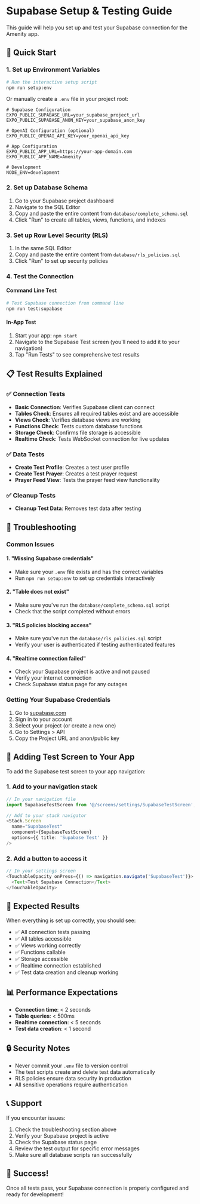 # Supabase Setup & Testing Guide

This guide will help you set up and test your Supabase connection for the Amenity app.

## 🚀 Quick Start

### 1. Set up Environment Variables

```bash
# Run the interactive setup script
npm run setup:env
```

Or manually create a `.env` file in your project root:

```env
# Supabase Configuration
EXPO_PUBLIC_SUPABASE_URL=your_supabase_project_url
EXPO_PUBLIC_SUPABASE_ANON_KEY=your_supabase_anon_key

# OpenAI Configuration (optional)
EXPO_PUBLIC_OPENAI_API_KEY=your_openai_api_key

# App Configuration
EXPO_PUBLIC_APP_URL=https://your-app-domain.com
EXPO_PUBLIC_APP_NAME=Amenity

# Development
NODE_ENV=development
```

### 2. Set up Database Schema

1. Go to your Supabase project dashboard
2. Navigate to the SQL Editor
3. Copy and paste the entire content from `database/complete_schema.sql`
4. Click "Run" to create all tables, views, functions, and indexes

### 3. Set up Row Level Security (RLS)

1. In the same SQL Editor
2. Copy and paste the entire content from `database/rls_policies.sql`
3. Click "Run" to set up security policies

### 4. Test the Connection

#### Command Line Test
```bash
# Test Supabase connection from command line
npm run test:supabase
```

#### In-App Test
1. Start your app: `npm start`
2. Navigate to the Supabase Test screen (you'll need to add it to your navigation)
3. Tap "Run Tests" to see comprehensive test results

## 📋 Test Results Explained

### ✅ Connection Tests
- **Basic Connection**: Verifies Supabase client can connect
- **Tables Check**: Ensures all required tables exist and are accessible
- **Views Check**: Verifies database views are working
- **Functions Check**: Tests custom database functions
- **Storage Check**: Confirms file storage is accessible
- **Realtime Check**: Tests WebSocket connection for live updates

### ✅ Data Tests
- **Create Test Profile**: Creates a test user profile
- **Create Test Prayer**: Creates a test prayer request
- **Prayer Feed View**: Tests the prayer feed view functionality

### ✅ Cleanup Tests
- **Cleanup Test Data**: Removes test data after testing

## 🔧 Troubleshooting

### Common Issues

#### 1. "Missing Supabase credentials"
- Make sure your `.env` file exists and has the correct variables
- Run `npm run setup:env` to set up credentials interactively

#### 2. "Table does not exist"
- Make sure you've run the `database/complete_schema.sql` script
- Check that the script completed without errors

#### 3. "RLS policies blocking access"
- Make sure you've run the `database/rls_policies.sql` script
- Verify your user is authenticated if testing authenticated features

#### 4. "Realtime connection failed"
- Check your Supabase project is active and not paused
- Verify your internet connection
- Check Supabase status page for any outages

### Getting Your Supabase Credentials

1. Go to [supabase.com](https://supabase.com)
2. Sign in to your account
3. Select your project (or create a new one)
4. Go to Settings > API
5. Copy the Project URL and anon/public key

## 📱 Adding Test Screen to Your App

To add the Supabase test screen to your app navigation:

### 1. Add to your navigation stack
```typescript
// In your navigation file
import SupabaseTestScreen from '@/screens/settings/SupabaseTestScreen';

// Add to your stack navigator
<Stack.Screen 
  name="SupabaseTest" 
  component={SupabaseTestScreen}
  options={{ title: 'Supabase Test' }}
/>
```

### 2. Add a button to access it
```typescript
// In your settings screen
<TouchableOpacity onPress={() => navigation.navigate('SupabaseTest')}>
  <Text>Test Supabase Connection</Text>
</TouchableOpacity>
```

## 🎯 Expected Results

When everything is set up correctly, you should see:

- ✅ All connection tests passing
- ✅ All tables accessible
- ✅ Views working correctly
- ✅ Functions callable
- ✅ Storage accessible
- ✅ Realtime connection established
- ✅ Test data creation and cleanup working

## 📊 Performance Expectations

- **Connection time**: < 2 seconds
- **Table queries**: < 500ms
- **Realtime connection**: < 5 seconds
- **Test data creation**: < 1 second

## 🔒 Security Notes

- Never commit your `.env` file to version control
- The test scripts create and delete test data automatically
- RLS policies ensure data security in production
- All sensitive operations require authentication

## 📞 Support

If you encounter issues:

1. Check the troubleshooting section above
2. Verify your Supabase project is active
3. Check the Supabase status page
4. Review the test output for specific error messages
5. Make sure all database scripts ran successfully

## 🎉 Success!

Once all tests pass, your Supabase connection is properly configured and ready for development!
